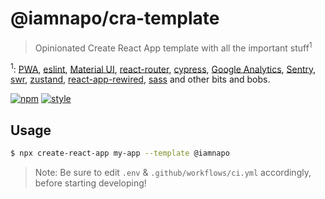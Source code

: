# @iamnapo/cra-template

> Opinionated Create React App template with all the important stuff<sup>1</sup>

<sup>1</sup>: [PWA](https://web.dev/progressive-web-apps/), [eslint](https://eslint.org/), [Material UI](https://material-ui.com/), [react-router](https://reactrouter.com/), [cypress](https://www.cypress.io/), [Google Analytics](https://analytics.google.com/), [Sentry](https://sentry.io/welcome/), [swr](https://swr.vercel.app/), [zustand](https://zustand.surge.sh/), [react-app-rewired](https://github.com/timarney/react-app-rewired), [sass](https://sass-lang.com/) and other bits and bobs.

[![npm](https://img.shields.io/npm/v/@iamnapo/cra-template.svg?style=for-the-badge&logo=npm&label=)](https://www.npmjs.com/package/@iamnapo/cra-template) [![style](https://img.shields.io/badge/code%20style-iamnapo-cyan.svg?style=for-the-badge)](https://iamnapo.me)

## Usage

```sh
$ npx create-react-app my-app --template @iamnapo
```

> Note: Be sure to edit `.env` & `.github/workflows/ci.yml` accordingly, before starting developing!
